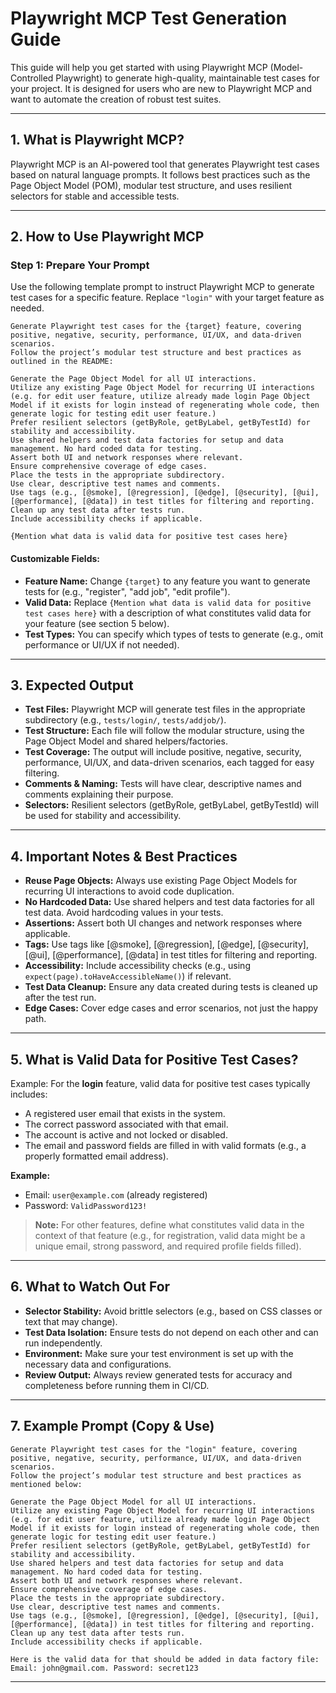 # Playwright MCP Test Generation Guide

This guide will help you get started with using Playwright MCP (Model-Controlled Playwright) to generate high-quality, maintainable test cases for your project. It is designed for users who are new to Playwright MCP and want to automate the creation of robust test suites.

---

## 1. What is Playwright MCP?

Playwright MCP is an AI-powered tool that generates Playwright test cases based on natural language prompts. It follows best practices such as the Page Object Model (POM), modular test structure, and uses resilient selectors for stable and accessible tests.

---

## 2. How to Use Playwright MCP

### **Step 1: Prepare Your Prompt**
Use the following template prompt to instruct Playwright MCP to generate test cases for a specific feature. Replace `"login"` with your target feature as needed.

```
Generate Playwright test cases for the {target} feature, covering positive, negative, security, performance, UI/UX, and data-driven scenarios.
Follow the project’s modular test structure and best practices as outlined in the README:

Generate the Page Object Model for all UI interactions.
Utilize any existing Page Object Model for recurring UI interactions (e.g. for edit user feature, utilize already made login Page Object Model if it exists for login instead of regenerating whole code, then generate logic for testing edit user feature.)
Prefer resilient selectors (getByRole, getByLabel, getByTestId) for stability and accessibility.
Use shared helpers and test data factories for setup and data management. No hard coded data for testing.
Assert both UI and network responses where relevant.
Ensure comprehensive coverage of edge cases.
Place the tests in the appropriate subdirectory.
Use clear, descriptive test names and comments.
Use tags (e.g., [@smoke], [@regression], [@edge], [@security], [@ui], [@performance], [@data]) in test titles for filtering and reporting.
Clean up any test data after tests run.
Include accessibility checks if applicable.

{Mention what data is valid data for positive test cases here}

```

#### **Customizable Fields:**
- **Feature Name:** Change `{target}` to any feature you want to generate tests for (e.g., "register", "add job", "edit profile").
- **Valid Data:** Replace `{Mention what data is valid data for positive test cases here}` with a description of what constitutes valid data for your feature (see section 5 below).
- **Test Types:** You can specify which types of tests to generate (e.g., omit performance or UI/UX if not needed).

---

## 3. Expected Output

- **Test Files:** Playwright MCP will generate test files in the appropriate subdirectory (e.g., `tests/login/`, `tests/addjob/`).
- **Test Structure:** Each file will follow the modular structure, using the Page Object Model and shared helpers/factories.
- **Test Coverage:** The output will include positive, negative, security, performance, UI/UX, and data-driven scenarios, each tagged for easy filtering.
- **Comments & Naming:** Tests will have clear, descriptive names and comments explaining their purpose.
- **Selectors:** Resilient selectors (getByRole, getByLabel, getByTestId) will be used for stability and accessibility.

---

## 4. Important Notes & Best Practices

- **Reuse Page Objects:** Always use existing Page Object Models for recurring UI interactions to avoid code duplication.
- **No Hardcoded Data:** Use shared helpers and test data factories for all test data. Avoid hardcoding values in your tests.
- **Assertions:** Assert both UI changes and network responses where applicable.
- **Tags:** Use tags like [@smoke], [@regression], [@edge], [@security], [@ui], [@performance], [@data] in test titles for filtering and reporting.
- **Accessibility:** Include accessibility checks (e.g., using `expect(page).toHaveAccessibleName()`) if relevant.
- **Test Data Cleanup:** Ensure any data created during tests is cleaned up after the test run.
- **Edge Cases:** Cover edge cases and error scenarios, not just the happy path.

---

## 5. What is Valid Data for Positive Test Cases?

Example:
For the **login** feature, valid data for positive test cases typically includes:
- A registered user email that exists in the system.
- The correct password associated with that email.
- The account is active and not locked or disabled.
- The email and password fields are filled in with valid formats (e.g., a properly formatted email address).

**Example:**
- Email: `user@example.com` (already registered)
- Password: `ValidPassword123!`

> **Note:** For other features, define what constitutes valid data in the context of that feature (e.g., for registration, valid data might be a unique email, strong password, and required profile fields filled).

---

## 6. What to Watch Out For

- **Selector Stability:** Avoid brittle selectors (e.g., based on CSS classes or text that may change).
- **Test Data Isolation:** Ensure tests do not depend on each other and can run independently.
- **Environment:** Make sure your test environment is set up with the necessary data and configurations.
- **Review Output:** Always review generated tests for accuracy and completeness before running them in CI/CD.

---

## 7. Example Prompt (Copy & Use)

```
Generate Playwright test cases for the "login" feature, covering positive, negative, security, performance, UI/UX, and data-driven scenarios.
Follow the project’s modular test structure and best practices as mentioned below:

Generate the Page Object Model for all UI interactions.
Utilize any existing Page Object Model for recurring UI interactions (e.g. for edit user feature, utilize already made login Page Object Model if it exists for login instead of regenerating whole code, then generate logic for testing edit user feature.)
Prefer resilient selectors (getByRole, getByLabel, getByTestId) for stability and accessibility.
Use shared helpers and test data factories for setup and data management. No hard coded data for testing.
Assert both UI and network responses where relevant.
Ensure comprehensive coverage of edge cases.
Place the tests in the appropriate subdirectory.
Use clear, descriptive test names and comments.
Use tags (e.g., [@smoke], [@regression], [@edge], [@security], [@ui], [@performance], [@data]) in test titles for filtering and reporting.
Clean up any test data after tests run.
Include accessibility checks if applicable.

Here is the valid data for that should be added in data factory file: Email: john@gmail.com. Password: secret123
```

---
